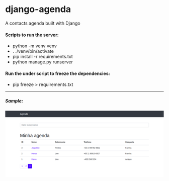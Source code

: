 # django-agenda
A contacts agenda built with Django

#### Scripts to run the server:

- python -m venv venv
- . ./venv/bin/activate
- pip install -r requirements.txt
- python manage.py runserver

#### Run the under script to freeze the dependencies:

- pip freeze > requirements.txt

---

##### Sample:
<img src="./.github/home-sample.png" width="550" />
